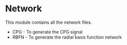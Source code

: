 # Network

This module contains all the network files.

- CPG - To generate the CPG signal
- RBFN - To generate the radial basis function network
